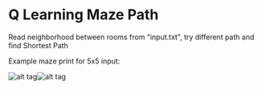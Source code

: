 # Q Learning Maze Path
Read neighborhood between rooms from "input.txt", try different path and find Shortest Path


Example maze print for 5x5 input:
  
 ![alt tag](http://image.prntscr.com/image/437bea0d8639434d9af84812abff0444.png)![alt tag](http://image.prntscr.com/image/c720ea144c4b492f85f5b9d96870aa8f.png)
 
